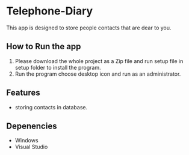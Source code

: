 # Telephone-Diary

This app is designed to store people contacts that are dear to you.

## How to Run the app

1. Please download the whole project as a Zip file and run setup file in setup folder to install the program.
2. Run the program choose desktop icon and run as an administrator.

## Features

- storing contacts in database.

## Depenencies

- Windows
- Visual Studio
